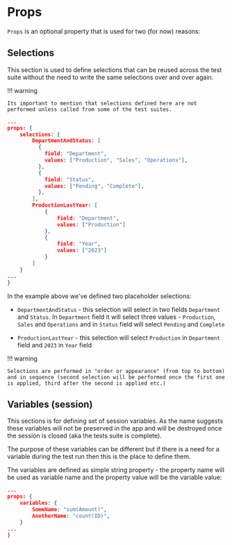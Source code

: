 # Props

`Props` is an optional property that is used for two (for now) reasons:

## Selections

This section is used to define selections that can be reused across the test suite without the need to write the same selections over and over again.

!!! warning

    Its important to mention that selections defined here are not performed unless called from some of the test suites.

```json
...
props: {
    selections: {
        DepartmentAndStatus: [
          {
            field: "Department",
            values: ["Production", "Sales", "Operations"],
          },
          {
            field: "Status",
            values: ["Pending", "Complete"],
          },
        ],
        ProductionLastYear: [
            {
                field: "Department",
                values: ["Production"]
            },
            {
                field: "Year",
                values: ["2023"]
            }
        ]
    }
...
}
```

In the example above we've defined two placeholder selections:

- `DepartmentAndStatus` - this selection will select in two fields `Department` and `Status`. In `Department` field it will select three values - `Production`, `Sales` and `Operations` and in `Status` field will select `Pending` and `Complete`

- `ProductionLastYear` - this selection will select `Production` in `Department` field and `2023` in `Year` field

!!! warning

    Selections are performed in "order or appearance" (from top to bottom) and in sequence (second selection will be performed once the first one is applied, third after the second is applied etc.)

## Variables (session)

This sections is for defining set of session variables. As the name suggests these variables will not be preserved in the app and will be destroyed once the session is closed (aka the tests suite is complete).

The purpose of these variables can be different but if there is a need for a variable during the test run then this is the place to define them.

The variables are defined as simple string property - the property name will be used as variable name and the property value will be the variable value:

```json
...
props: {
    variables: {
        SomeName: "sum(Amount)",
        AnotherName: "count(ID)",
    }
...
}
```
